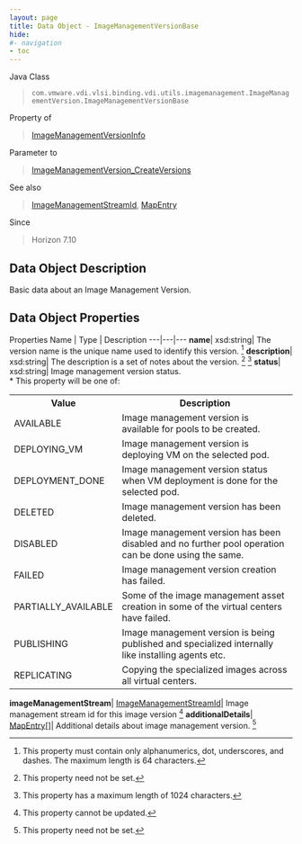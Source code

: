 ```yaml
---
layout: page
title: Data Object - ImageManagementVersionBase
hide:
#- navigation
- toc
---
```






Java Class
> `com.vmware.vdi.vlsi.binding.vdi.utils.imagemanagement.ImageManagementVersion.ImageManagementVersionBase`

Property of
> [ImageManagementVersionInfo](vdi.utils.imagemanagement.ImageManagementVersion.ImageManagementVersionInfo.md#field_detail)

Parameter to
> [ImageManagementVersion_CreateVersions](vdi.utils.imagemanagement.ImageManagementVersion.md#createVersions)

See also
> [ImageManagementStreamId](vdi.entity.ImageManagementStreamId.md), [MapEntry](vdi.util.MapEntry.md)

Since
> Horizon 7.10


## Data Object Description

Basic data about an Image Management Version.

## Data Object Properties
Properties
Name |  Type |  Description
---|---|---
**name**|  xsd:string|  The version name is the unique name used to identify this version. [^150]
**description**|  xsd:string|  The description is a set of notes about the version. [^1] [^13]
**status**|  xsd:string|  Image management version status. <br>* This property will be one of:<br><table><tr><th>Value</th><th>Description</th></tr><tr><td>AVAILABLE</td><td>Image management version is available for pools to be created.</td></tr><tr><td>DEPLOYING_VM</td><td>Image management version is deploying VM on the selected pod.</td></tr><tr><td>DEPLOYMENT_DONE</td><td>Image management version status when VM deployment is done for the selected pod.</td></tr><tr><td>DELETED</td><td>Image management version has been deleted.</td></tr><tr><td>DISABLED</td><td>Image management version has been disabled and no further pool operation can be done using the same.</td></tr><tr><td>FAILED</td><td>Image management version creation has failed.</td></tr><tr><td>PARTIALLY_AVAILABLE</td><td>Some of the image management asset creation in some of the virtual centers have failed.</td></tr><tr><td>PUBLISHING</td><td>Image management version is being published and specialized internally like installing agents etc.</td></tr><tr><td>REPLICATING</td><td>Copying the specialized images across all virtual centers.</td></tr></table>
**imageManagementStream**| [ImageManagementStreamId](vdi.entity.ImageManagementStreamId.md)|  Image management stream id for this image version [^2]
**additionalDetails**| [MapEntry[]](vdi.util.MapEntry.md)|  Additional details about image management version. [^1]


 


[^1]: This property need not be set.
[^2]: This property cannot be updated.
[^13]: This property has a maximum length of 1024 characters.
[^150]: This property must contain only alphanumerics, dot, underscores, and dashes. The maximum length is 64 characters.